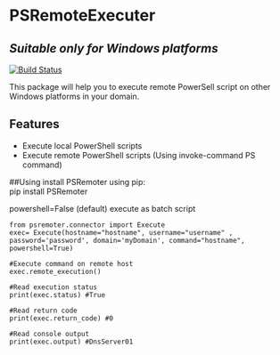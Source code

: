 # PSRemoteExecuter
## _Suitable only for Windows platforms_

[![Build Status](https://travis-ci.org/joemccann/dillinger.svg?branch=master)](https://travis-ci.org/joemccann/dillinger)

This package will help you to execute remote PowerSell script on other Windows platforms in your domain. 

## Features

- Execute local PowerShell scripts
- Execute remote PowerShell scripts (Using invoke-command PS command)


##Using
install PSRemoter using pip:<br>
pip install PSRemoter

powershell=False (default) execute as batch script
```
from psremoter.connector import Execute
exec= Execute(hostname="hostname", username="username" , password='password', domain='myDomain', command="hostname", powershell=True)

#Execute command on remote host
exec.remote_execution()

#Read execution status
print(exec.status) #True

#Read return code
print(exec.return_code) #0 

#Read console output
print(exec.output) #DnsServer01
````

